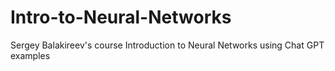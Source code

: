 # Intro-to-Neural-Networks
Sergey Balakireev's course Introduction to Neural Networks using Chat GPT examples

